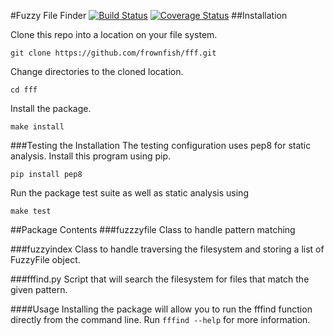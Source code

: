 #Fuzzy File Finder
[![Build Status](https://travis-ci.org/jkloo/fff.png?branch=master)](https://travis-ci.org/jkloo/fff)
[![Coverage Status](https://coveralls.io/repos/jkloo/fff/badge.png?branch=master)](https://coveralls.io/r/jkloo/fff?branch=master)
##Installation

Clone this repo into a location on your file system.

```git clone https://github.com/frownfish/fff.git```

Change directories to the cloned location.

```cd fff```

Install the package.

```make install```

###Testing the Installation
The testing configuration uses pep8 for static analysis. Install this program using pip.

```pip install pep8```

Run the package test suite as well as static analysis using

```make test```


##Package Contents
###fuzzzyfile
Class to handle pattern matching 

###fuzzyindex
Class to handle traversing the filesystem and storing a list of FuzzyFile object.

###fffind.py
Script that will search the filesystem for files that match the given pattern. 

####Usage
Installing the package will allow you to run the fffind function directly from the command line. Run ``` fffind --help ``` for more information.

